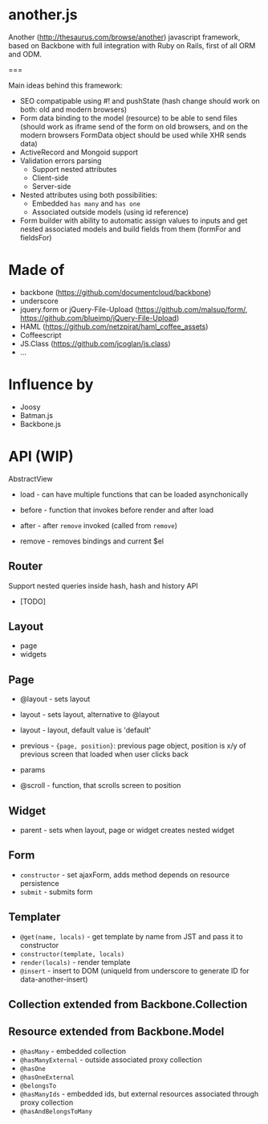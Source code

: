 another.js
==========

Another (http://thesaurus.com/browse/another) javascript framework, based on Backbone with full integration with Ruby on Rails, first of all ORM and ODM.

===

Main ideas behind this framework:

* SEO compatipable using #! and pushState (hash change should work on both: old and modern browsers)
* Form data binding to the model (resource) to be able to send files (should work as iframe send of the form on old browsers, and on the modern browsers FormData object should be used while XHR sends data)
* ActiveRecord and Mongoid support
* Validation errors parsing
    * Support nested attributes
    * Client-side
    * Server-side
* Nested attributes using both possibilities:
    * Embedded `has many` and `has one`
    * Associated outside models (using id reference)
* Form builder with ability to automatic assign values to inputs and get nested associated models and build fields from them (formFor and fieldsFor)


Made of
=======

* backbone (https://github.com/documentcloud/backbone)
* underscore
* jquery.form or jQuery-File-Upload (https://github.com/malsup/form/, https://github.com/blueimp/jQuery-File-Upload)
* HAML (https://github.com/netzpirat/haml_coffee_assets)
* Coffeescript
* JS.Class (https://github.com/jcoglan/js.class)
* ...

Influence by
============

* Joosy
* Batman.js
* Backbone.js


API (WIP)
=========

AbstractView
* load - can have multiple functions that can be loaded asynchonically
* before - function that invokes before render and after load
* after - after `remove` invoked (called from `remove`)

* remove - removes bindings and current $el

## Router

Support nested queries inside hash, hash and history API

* [TODO]

## Layout

* page
* widgets

## Page

* @layout - sets layout
* layout - sets layout, alternative to @layout

* layout - layout, default value is 'default'
* previous - `{page, position}`: previous page object, position is x/y of previous screen that loaded when user clicks back
* params

* @scroll - function, that scrolls screen to position
  
## Widget

* parent - sets when layout, page or widget creates nested widget

## Form

* `constructor` - set ajaxForm, adds method depends on resource persistence
* `submit` - submits form

## Templater

* `@get(name, locals)` - get template by name from JST and pass it to constructor
* `constructor(template, locals)`
* `render(locals)` - render template
* `@insert` - insert to DOM (uniqueId from underscore to generate ID for data-another-insert)

## Collection extended from Backbone.Collection

## Resource extended from Backbone.Model

* `@hasMany` - embedded collection
* `@hasManyExternal` - outside associated proxy collection
* `@hasOne`
* `@hasOneExternal`
* `@belongsTo`
* `@hasManyIds` - embedded ids, but external resources associated through proxy collection
* `@hasAndBelongsToMany`